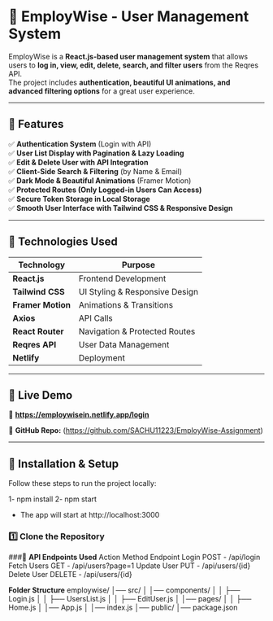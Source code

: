 # 🚀 EmployWise - User Management System

EmployWise is a **React.js-based user management system** that allows users to **log in, view, edit, delete, search, and filter users** from the Reqres API.  
The project includes **authentication, beautiful UI animations, and advanced filtering options** for a great user experience.

---

## 🌟 Features
✅ **Authentication System** (Login with API)  
✅ **User List Display with Pagination & Lazy Loading**  
✅ **Edit & Delete User with API Integration**  
✅ **Client-Side Search & Filtering** (by Name & Email)  
✅ **Dark Mode & Beautiful Animations** (Framer Motion)  
✅ **Protected Routes (Only Logged-in Users Can Access)**  
✅ **Secure Token Storage in Local Storage**  
✅ **Smooth User Interface with Tailwind CSS & Responsive Design**  

---

## 🔧 Technologies Used
| Technology | Purpose |
|------------|---------|
| **React.js** | Frontend Development |
| **Tailwind CSS** | UI Styling & Responsive Design |
| **Framer Motion** | Animations & Transitions |
| **Axios** | API Calls |
| **React Router** | Navigation & Protected Routes |
| **Reqres API** | User Data Management |
| **Netlify** | Deployment |

---

## 🚀 Live Demo
🔗 **https://employwisein.netlify.app/login**

📂 **GitHub Repo:** 
    (https://github.com/SACHU11223/EmployWise-Assignment) 

---

## 📌 Installation & Setup
Follow these steps to run the project locally:

1- npm install
2- npm start
* The app will start at http://localhost:3000 


### 1️⃣ **Clone the Repository**


###🔑 **API Endpoints Used**
Action	Method	Endpoint
Login	POST	-          /api/login
Fetch Users	GET -	     /api/users?page=1
Update User	PUT	 -     /api/users/{id}
Delete User	DELETE - 	 /api/users/{id}



**Folder Structure**
employwise/
│── src/
│   │── components/
│   │   ├── Login.js
│   │   ├── UsersList.js
│   │   ├── EditUser.js
│   │── pages/
│   │   ├── Home.js
│   │── App.js
│   │── index.js
│── public/
│── package.json

